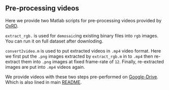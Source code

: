 
## Pre-processing videos

Here we provide two Matlab scripts for pre-processing videos provided by [OxRD](https://robotcar-dataset.robots.ox.ac.uk/about/).

`extract_rgb.` is used for `demosaic`ing existing binary files into `rgb` images. You can run it on full dataset after downloding. 

`convert2video.m` is used to put extracted videos in `.mp4` video format. Here we first put the `.png` images extracted by `extract_rgb.m` in to `.mp4` then re-extract them into `.png` images at fixed frame-rate of `12`. Finally, re-extracted images are put into `.mp4` videos again.

We provide videos with these two steps pre-performed on [Google-Drive](https://drive.google.com/drive/folders/1hCLlgRqsJBONHgwGPvVu8VWXxlyYKCq-?usp=sharing). Which is also lined in main [README](../README.md). 